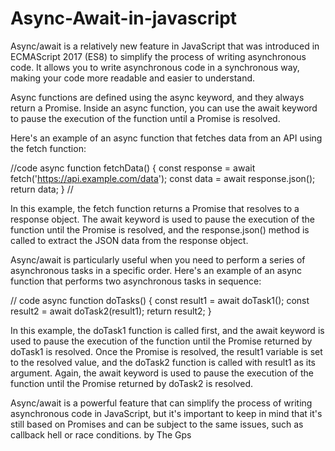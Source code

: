 # Async-Await-in-javascript

Async/await is a relatively new feature in JavaScript that was introduced in ECMAScript 2017 (ES8) to simplify the process of writing asynchronous code. It allows you to write asynchronous code in a synchronous way, making your code more readable and easier to understand.

Async functions are defined using the async keyword, and they always return a Promise. Inside an async function, you can use the await keyword to pause the execution of the function until a Promise is resolved.

Here's an example of an async function that fetches data from an API using the fetch function:

//code
async function fetchData() {
  const response = await fetch('https://api.example.com/data');
  const data = await response.json();
  return data;
}
//

In this example, the fetch function returns a Promise that resolves to a response object. The await keyword is used to pause the execution of the function until the Promise is resolved, and the response.json() method is called to extract the JSON data from the response object.

Async/await is particularly useful when you need to perform a series of asynchronous tasks in a specific order. Here's an example of an async function that performs two asynchronous tasks in sequence:


// code
async function doTasks() {
  const result1 = await doTask1();
  const result2 = await doTask2(result1);
  return result2;
}

In this example, the doTask1 function is called first, and the await keyword is used to pause the execution of the function until the Promise returned by doTask1 is resolved. Once the Promise is resolved, the result1 variable is set to the resolved value, and the doTask2 function is called with result1 as its argument. Again, the await keyword is used to pause the execution of the function until the Promise returned by doTask2 is resolved.

Async/await is a powerful feature that can simplify the process of writing asynchronous code in JavaScript, but it's important to keep in mind that it's still based on Promises and can be subject to the same issues, such as callback hell or race conditions.                      by The Gps
